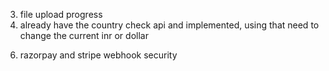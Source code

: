 <!-- 1. custom auth token -->

<!-- 2. login and register page design -->
3. file upload progress
   <!-- 3. url feature -->
   <!-- final -->
4. already have the country check api and implemented, using that need to change the current inr or dollar
<!-- 5. only One phonenumber check while register -->
6. razorpay and stripe webhook security
   <!-- 6. intimate after payment success or failure -->
   <!-- 7. intimate after cancel payment -->
      <!-- 6. if subscribed we need to update the localstorage plan : '' -->
      <!-- 8. different logic, using expiry date, every time checking the subscription id , create error
         {
         statusCode: 429,
         error: { description: 'Too many requests', code: 'BAD_REQUEST_ERROR' }
         } -->
   <!-- 2. we only check user.isStripe not user.isRazorpay in upload controller -->
   <!-- 3. cancel subscription for razorpay -->
   <!-- 2. maximumPage check -->
   <!-- 3. multiple format docs , epub and url  -->
   <!-- 3. query check -->
   <!-- 2. account page for subscription view, cancel -->
